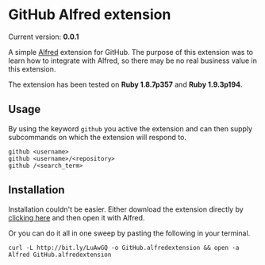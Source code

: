 # GitHub Alfred extension
Current version: **0.0.1**

A simple [Alfred](http://www.alfredapp.com/) extension for GitHub. The purpose
of this extension was to learn how to integrate with Alfred, so there may be no
real business value in this extension.

The extension has been tested on **Ruby 1.8.7p357** and **Ruby 1.9.3p194**.

## Usage
By using the keyword `github` you active the extension and can then supply
subcommands on which the extension will respond to.

    github <username>
    github <username>/<repository>
    github /<search_term>
    
## Installation
Installation couldn't be easier. Either download the extension directly by
[clicking here](http://bit.ly/LuAwGQ) and then open it with Alfred.


Or you can do it all in one sweep by pasting the following in your terminal.

    curl -L http://bit.ly/LuAwGQ -o GitHub.alfredextension && open -a Alfred GitHub.alfredextension
